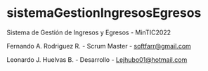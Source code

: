 # sistemaGestionIngresosEgresos
Sistema de Gestión de Ingresos y Egresos - MinTIC2022

Fernando A. Rodriguez R. - Scrum Master - softfarr@gmail.com

Leonardo J. Huelvas B.  - Desarrollo - Lejhubo01@hotmail.com